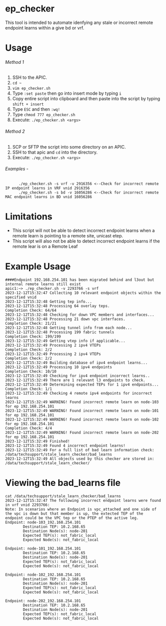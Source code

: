 # ep_checker

This tool is intended to automate idenfying any stale or incorrect remote endpoint learns within a give bd or vrf.

# Usage
###### Method 1
1. SSH to the APIC.
2. ```cd ~```
3. ```vim ep_checker.sh```
4. Type ```:set paste``` then go into insert mode by typing ```i```
5. Copy entire script into clipboard and then paste into the script by typing ```shift + insert```
6. Type ```ESC``` and then ```:wq!```
7. Type ```chmod 777 ep_checker.sh```
8. Execute: ```./ep_checker.sh <args>```
 

###### Method 2
1. SCP or SFTP the script into some directory on an APIC.
2. SSH to that apic and ```cd``` into the directory.
3. Execute: ```./ep_checker.sh <args>```

###### Examples - 
```
      ./ep_checker.sh -s vrf -v 2916356 <--Check for incorrect remote IP endpoint learns in VRF vnid 2916356
      ./ep_checker.sh -s bd -v 16056286 <--Check for incorrect remote MAC endpoint learns in BD vnid 16056286
```

# Limitations
- This script will not be able to detect incorrect endpoint learns when a remote learn is pointing to a remote site, unicast etep.
- This script will also not be able to detect incorrect endpoint learns if the remote lear is on a Remote Leaf

# Example Usage
```
####Endpoint 192.168.254.101 has been migrated behind and l3out but internal remote learns still exist
apic1:~> ./ep_checker.sh -v 2293766 -s vrf
2023-12-12T15:32:47 Collecting 10 relevant endpoint objects within the specified vnid
2023-12-12T15:32:48 Getting tep info...
2023-12-12T15:32:48 Processing 64 overlay teps.
Completion Check: 64/64
2023-12-12T15:32:48 Checking for down VPC members and interfaces...
2023-12-12T15:32:48 Processing 21 down vpc interfaces.
Completion Check: 21/21
2023-12-12T15:32:48 Getting tunnel info from each node...
2023-12-12T15:32:48 Processing 199 fabric tunnels
Completion Check: 199/199
2023-12-12T15:32:49 Getting vtep info if applicable...
2023-12-12T15:32:49 Processing 2 ipv4 VTEPs
Completion Check: 2/2
2023-12-12T15:32:49 Processing 2 ipv4 VTEPs
Completion Check: 2/2
2023-12-12T15:32:49 Building database of ipv4 endpoint learns...
2023-12-12T15:32:49 Processing 10 ipv4 endpoints
Completion Check: 10/10
2023-12-12T15:32:49 Checking for ipv4 endpoint incorrect learns..
2023-12-12T15:32:49 There are 1 relevant l3 endpoints to check.
2023-12-12T15:32:49 Determining expected TEPs for 1 ipv4 endpoints...
Completion Check: 1/1
2023-12-12T15:32:49 Checking 4 remote ipv4 endpoints for incorrect learns
2023-12-12T15:32:49 WARNING! Found incorrect remote learn on node-103 for ep 192.168.254.101
2023-12-12T15:32:49 WARNING! Found incorrect remote learn on node-101 for ep 192.168.254.101
2023-12-12T15:32:49 WARNING! Found incorrect remote learn on node-102 for ep 192.168.254.101
Completion Check: 4/4
2023-12-12T15:32:49 WARNING! Found incorrect remote learn on node-202 for ep 192.168.254.101
2023-12-12T15:32:49 Finished!
2023-12-12T15:32:49 Found 4 incorrect endpoint learns!
2023-12-12T15:32:49 For a full list of bad learn information check: /data/techsupport/stale_learn_checker/bad_learns
2023-12-12T15:32:49 All objects used by this checker are stored in: /data/techsupport/stale_learn_checker/
```

# Viewing the bad_learns file
```
cat /data/techsupport/stale_learn_checker/bad_learns
2023-12-12T15:32:47 The following incorrect endpoint learns were found in vrf vnid 2293766:
Note: In scenarios where an Endpoint is vpc_attached and one side of the vpc is down but that member is up, the extected TEP of the endpoint could be the VPC tep or the PTEP of the active leg.
Endpoint: node-103_192.168.254.101
        Destination TEP: 10.2.168.65
        Destination Node(s): node-201
        Expected TEP(s): not_fabric_local
        Expected Node(s): not_fabric_local

Endpoint: node-101_192.168.254.101
        Destination TEP: 10.2.168.65
        Destination Node(s): node-201
        Expected TEP(s): not_fabric_local
        Expected Node(s): not_fabric_local

Endpoint: node-102_192.168.254.101
        Destination TEP: 10.2.168.65
        Destination Node(s): node-201
        Expected TEP(s): not_fabric_local
        Expected Node(s): not_fabric_local

Endpoint: node-202_192.168.254.101
        Destination TEP: 10.2.168.65
        Destination Node(s): node-201
        Expected TEP(s): not_fabric_local
        Expected Node(s): not_fabric_local
```
